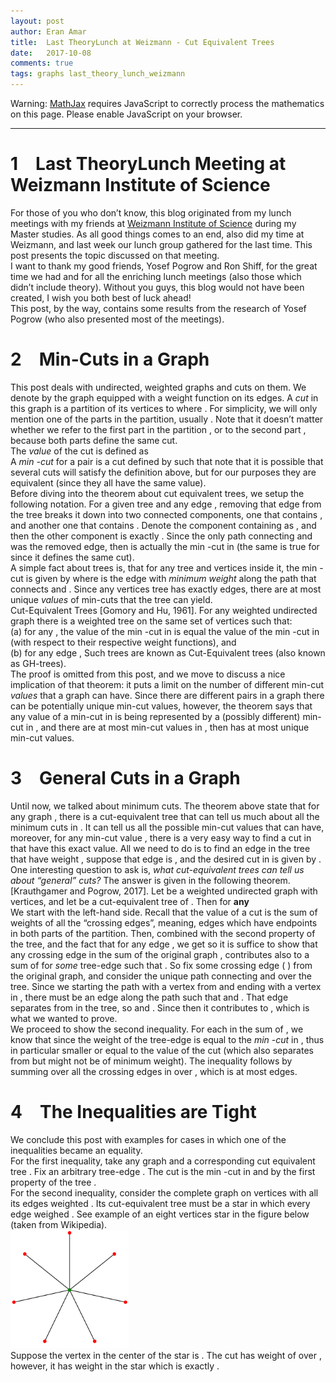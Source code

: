 ```yaml
---
layout: post
author: Eran Amar
title:  Last TheoryLunch at Weizmann - Cut Equivalent Trees
date:   2017-10-08
comments: true
tags: graphs last_theory_lunch_weizmann
---
```



<script type="math/tex">
\newcommand{\lyxlock}{}
</script>
<noscript>
<div class="warning">
Warning: <a href="http://www.mathjax.org/">MathJax</a> requires JavaScript to correctly process the mathematics on this page. Please enable JavaScript on your browser.
</div><hr>
</hr></noscript>



<h1 class="Section">
<a class="toc" name="toc-Section-1">1</a> Last TheoryLunch Meeting at Weizmann Institute of Science
</h1>
<div class="Unindented">
For those of you who don’t know, this blog originated from my lunch meetings with my friends at <a class="URL" href="https://www.weizmann.ac.il/feinberg/academics/msc-program-outline">Weizmann Institute of Science</a> during my Master studies. As all good things comes to an end, also did my time at Weizmann, and last week our lunch group gathered for the last time. This post presents the topic discussed on that meeting.
</div>
<div class="Indented">
I want to thank my good friends, Yosef Pogrow and Ron Shiff, for the great time we had and for all the enriching lunch meetings (also those which didn’t include theory). Without you guys, this blog would not have been created, I wish you both best of luck ahead!
</div>
<div class="Indented">
This post, by the way, contains some results from the research of Yosef Pogrow (who also presented most of the meetings). 
</div>
<h1 class="Section">
<a class="toc" name="toc-Section-2">2</a> Min-Cuts in a Graph
</h1>
<div class="Unindented">
This post deals with undirected, weighted graphs and cuts on them. We denote by <span class="MathJax_Preview"><script type="math/tex">
G=\left(V,E_{G},w_{G}\right)
</script>
</span> the graph equipped with a weight function on its edges. A <i>cut</i> in this graph is a partition of its vertices to <span class="MathJax_Preview"><script type="math/tex">
\left(S,V\backslash S\right)
</script>
</span> where <span class="MathJax_Preview"><script type="math/tex">
S\subseteq V
</script>
</span>. For simplicity, we will only mention one of the parts in the partition, usually <span class="MathJax_Preview"><script type="math/tex">
S
</script>
</span>. Note that it doesn’t matter whether we refer to the first part in the partition <span class="MathJax_Preview"><script type="math/tex">
S
</script>
</span>, or to the second part <span class="MathJax_Preview"><script type="math/tex">
V\backslash S
</script>
</span>, because both parts define the same cut.
</div>
<div class="Indented">
The <i>value</i> of the cut is defined as<span class="MathJax_Preview">
<script type="math/tex;mode=display">

w_{G}\left(S\right):=\sum_{uv\in E_{G},u\in S,v\notin S}w_{G}\left(uv\right)

</script>
</span>
</div>
<div class="Indented">
A <i>min <span class="MathJax_Preview"><script type="math/tex">
st
</script>
</span>-cut</i> for a pair <span class="MathJax_Preview"><script type="math/tex">
s\ne t\in V
</script>
</span> is a cut defined by <span class="MathJax_Preview"><script type="math/tex">
S\subseteq V
</script>
</span> such that <span class="MathJax_Preview">
<script type="math/tex;mode=display">

S=\arg\min_{S'\subseteq V}w_{G}\left(S'\right)

</script>
</span>
note that it is possible that several cuts will satisfy the definition above, but for our purposes they are equivalent (since they all have the same value).
</div>
<div class="Indented">
Before diving into the theorem about cut equivalent trees, we setup the following notation. For a given tree <span class="MathJax_Preview"><script type="math/tex">
T=\left(V,E\right)
</script>
</span> and any edge <span class="MathJax_Preview"><script type="math/tex">
uv\in E
</script>
</span>, removing that edge from the tree breaks it down into two connected components, one that contains <span class="MathJax_Preview"><script type="math/tex">
u
</script>
</span>, and another one that contains <span class="MathJax_Preview"><script type="math/tex">
v
</script>
</span>. Denote the component containing <span class="MathJax_Preview"><script type="math/tex">
u
</script>
</span> as <span class="MathJax_Preview"><script type="math/tex">
S_{T|u}\subseteq V
</script>
</span>, and then the other component is exactly <span class="MathJax_Preview"><script type="math/tex">
S_{T|v}:=V\backslash S_{T|u}
</script>
</span>. Since the only path connecting <span class="MathJax_Preview"><script type="math/tex">
u
</script>
</span> and <span class="MathJax_Preview"><script type="math/tex">
v
</script>
</span> was the removed edge, then <span class="MathJax_Preview"><script type="math/tex">
S_{T|u}
</script>
</span> is actually the min <span class="MathJax_Preview"><script type="math/tex">
uv
</script>
</span>-cut in <span class="MathJax_Preview"><script type="math/tex">
T
</script>
</span> (the same is true for <span class="MathJax_Preview"><script type="math/tex">
S_{T|v}
</script>
</span> since it defines the same cut). 
</div>
<div class="Indented">
A simple fact about trees is, that for any tree <span class="MathJax_Preview"><script type="math/tex">
T
</script>
</span> and vertices <span class="MathJax_Preview"><script type="math/tex">
s\ne t
</script>
</span> inside it, the min <span class="MathJax_Preview"><script type="math/tex">
st
</script>
</span>-cut is given by <span class="MathJax_Preview"><script type="math/tex">
S_{T|u}
</script>
</span> where <span class="MathJax_Preview"><script type="math/tex">
uv\in E_{T}
</script>
</span> is the edge with <i>minimum weight</i> along the path that connects <span class="MathJax_Preview"><script type="math/tex">
s
</script>
</span> and <span class="MathJax_Preview"><script type="math/tex">
t
</script>
</span>. Since any <span class="MathJax_Preview"><script type="math/tex">
n
</script>
</span> vertices tree has exactly <span class="MathJax_Preview"><script type="math/tex">
n-1
</script>
</span> edges, there are at most <span class="MathJax_Preview"><script type="math/tex">
n-1
</script>
</span> unique <i>values</i> of min-cuts that the tree can yield.
</div>
<div class="Theorem">
Cut-Equivalent Trees [Gomory and Hu, 1961]. For any weighted undirected graph <span class="MathJax_Preview"><script type="math/tex">
G=\left(V,E_{G},w_{G}\right)
</script>
</span> there is a weighted tree on the same set of vertices <span class="MathJax_Preview"><script type="math/tex">
T=\left(V,E_{T},w_{T}\right)
</script>
</span> such that:<br>
(a) for any <span class="MathJax_Preview"><script type="math/tex">
s\ne t\in V
</script>
</span>, the value of the min <span class="MathJax_Preview"><script type="math/tex">
st
</script>
</span>-cut in <span class="MathJax_Preview"><script type="math/tex">
G
</script>
</span> is equal the value of the min <span class="MathJax_Preview"><script type="math/tex">
st
</script>
</span>-cut in <span class="MathJax_Preview"><script type="math/tex">
T
</script>
</span> (with respect to their respective weight functions), and<br>
(b) for any edge <span class="MathJax_Preview"><script type="math/tex">
uv\in E_{T}
</script>
</span>, <span class="MathJax_Preview">
<script type="math/tex;mode=display">

w_{T}\left(S_{T|u}\right)=w_{G}\left(S_{T|u}\right)

</script>
</span>
Such trees are known as Cut-Equivalent trees (also known as GH-trees).
</div>
<div class="Unindented">

</div>
<div class="Indented">
The proof is omitted from this post, and we move to discuss a nice implication of that theorem: it puts a limit on the number of different min-cut <i>values</i> that a graph can have. Since there are <span class="MathJax_Preview"><script type="math/tex">
{n \choose 2}
</script>
</span> different <span class="MathJax_Preview"><script type="math/tex">
st
</script>
</span> pairs in a graph there can be potentially <span class="MathJax_Preview"><script type="math/tex">
{n \choose 2}
</script>
</span> unique min-cut values, however, the theorem says that any value of a min-cut in <span class="MathJax_Preview"><script type="math/tex">
G
</script>
</span> is being represented by a (possibly different) min-cut in <span class="MathJax_Preview"><script type="math/tex">
T
</script>
</span>, and there are at most <span class="MathJax_Preview"><script type="math/tex">
n-1
</script>
</span> min-cut values in <span class="MathJax_Preview"><script type="math/tex">
T
</script>
</span>, then <span class="MathJax_Preview"><script type="math/tex">
G
</script>
</span> has at most <span class="MathJax_Preview"><script type="math/tex">
n-1
</script>
</span> unique min-cut values.
</div>
<h1 class="Section">
<a class="toc" name="toc-Section-3">3</a> General Cuts in a Graph
</h1>
<div class="Unindented">
Until now, we talked about minimum <span class="MathJax_Preview"><script type="math/tex">
st
</script>
</span> cuts. The theorem above state that for any graph <span class="MathJax_Preview"><script type="math/tex">
G
</script>
</span>, there is a cut-equivalent tree <span class="MathJax_Preview"><script type="math/tex">
T
</script>
</span> that can tell us much about all the minimum cuts in <span class="MathJax_Preview"><script type="math/tex">
G
</script>
</span>. It can tell us all the possible min-cut values that <span class="MathJax_Preview"><script type="math/tex">
G
</script>
</span> can have, moreover, for any min-cut value <span class="MathJax_Preview"><script type="math/tex">
x
</script>
</span>, there is a very easy way to find a cut in <span class="MathJax_Preview"><script type="math/tex">
G
</script>
</span> that have this exact value. All we need to do is to find an edge in the tree that have weight <span class="MathJax_Preview"><script type="math/tex">
x
</script>
</span>, suppose that edge is <span class="MathJax_Preview"><script type="math/tex">
uv\in E_{T}
</script>
</span>, and the desired cut in <span class="MathJax_Preview"><script type="math/tex">
G
</script>
</span> is given by <span class="MathJax_Preview"><script type="math/tex">
S_{T|u}
</script>
</span>.
</div>
<div class="Indented">
One interesting question to ask is, <i>what cut-equivalent trees can tell us about “general” cuts?</i> The answer is given in the following theorem.
</div>
<div class="Theorem">
[Krauthgamer and Pogrow, 2017]. Let <span class="MathJax_Preview"><script type="math/tex">
G=\left(V,E_{G},w_{G}\right)
</script>
</span> be a weighted undirected graph with <span class="MathJax_Preview"><script type="math/tex">
n
</script>
</span> vertices, and let <span class="MathJax_Preview"><script type="math/tex">
T=\left(V,E_{T},w_{T}\right)
</script>
</span> be a cut-equivalent tree of <span class="MathJax_Preview"><script type="math/tex">
G
</script>
</span>. Then for <b>any</b> <span class="MathJax_Preview"><script type="math/tex">
S\subseteq V
</script>
</span><span class="MathJax_Preview">
<script type="math/tex;mode=display">

w_{G}\left(S\right)\le w_{T}\left(S\right)\le\left(n-1\right)\cdot w_{G}\left(S\right)

</script>
</span>
</div>
<div class="Proof">
We start with the left-hand side. Recall that the value of a cut <span class="MathJax_Preview"><script type="math/tex">
S
</script>
</span> is the sum of weights of all the “crossing edges”, meaning, edges which have endpoints in both parts of the partition. Then, combined with the second property of the tree, and the fact that <span class="MathJax_Preview"><script type="math/tex">
w_{T}\left(st\right)=w_{T}\left(S_{T|s}\right)
</script>
</span> for any edge <span class="MathJax_Preview"><script type="math/tex">
st\in E_{T}
</script>
</span>, we get<span class="MathJax_Preview">
<script type="math/tex;mode=display">
\begin{aligned}
w_{T}\left(S\right) & =\sum_{st\in E_{T},s\in S,t\notin S}w_{T}\left(st\right)\\
 & =\sum_{st\in E_{T},s\in S,t\notin S}w_{G}\left(S_{T|s}\right)
\end{aligned}
</script>
</span>
so it is suffice to show that any crossing edge in the sum of the original graph <span class="MathJax_Preview"><script type="math/tex">
w_{G}\left(S\right)
</script>
</span>, contributes also to a sum of <span class="MathJax_Preview"><script type="math/tex">
w_{G}\left(S_{T|s}\right)
</script>
</span> for <i>some</i> tree-edge <span class="MathJax_Preview"><script type="math/tex">
st\in E_{T}
</script>
</span> such that <span class="MathJax_Preview"><script type="math/tex">
s\in S,t\notin S
</script>
</span>. So fix some crossing edge <span class="MathJax_Preview"><script type="math/tex">
uv\in E_{G}
</script>
</span> (<span class="MathJax_Preview"><script type="math/tex">
u\in S,v\in V\backslash S
</script>
</span>) from the original graph, and consider the unique path connecting <span class="MathJax_Preview"><script type="math/tex">
u
</script>
</span> and <span class="MathJax_Preview"><script type="math/tex">
v
</script>
</span> over the tree. Since we starting the path with a vertex from <span class="MathJax_Preview"><script type="math/tex">
S
</script>
</span> and ending with a vertex in <span class="MathJax_Preview"><script type="math/tex">
V\backslash S
</script>
</span>, there must be an edge <span class="MathJax_Preview"><script type="math/tex">
st\in E_{T}
</script>
</span> along the path such that <span class="MathJax_Preview"><script type="math/tex">
s\in S
</script>
</span> and <span class="MathJax_Preview"><script type="math/tex">
t\in V\backslash S
</script>
</span>. That edge <span class="MathJax_Preview"><script type="math/tex">
st
</script>
</span> separates <span class="MathJax_Preview"><script type="math/tex">
u
</script>
</span> from <span class="MathJax_Preview"><script type="math/tex">
v
</script>
</span> in the tree, so <span class="MathJax_Preview"><script type="math/tex">
u\in S_{T|s}
</script>
</span> and <span class="MathJax_Preview"><script type="math/tex">
v\notin S_{T|s}
</script>
</span>. Since <span class="MathJax_Preview"><script type="math/tex">
uv\in E_{G}
</script>
</span> then it contributes to <span class="MathJax_Preview"><script type="math/tex">
w_{G}\left(S_{T|s}\right)
</script>
</span>, which is what we wanted to prove.<br>
We proceed to show the second inequality. For each <span class="MathJax_Preview"><script type="math/tex">
st\in E_{T}
</script>
</span> in the sum of <span class="MathJax_Preview"><script type="math/tex">
w_{T}\left(S\right)
</script>
</span>, we know that <span class="MathJax_Preview"><script type="math/tex">
w_{T}\left(st\right)\le w_{G}\left(S\right)
</script>
</span> since the weight of the tree-edge <span class="MathJax_Preview"><script type="math/tex">
w_{T}\left(st\right)
</script>
</span> is equal to the <i>min <span class="MathJax_Preview"><script type="math/tex">
st
</script>
</span>-cut</i> in <span class="MathJax_Preview"><script type="math/tex">
G
</script>
</span>, thus in particular smaller or equal to the value of the cut <span class="MathJax_Preview"><script type="math/tex">
S
</script>
</span> (which also separates <span class="MathJax_Preview"><script type="math/tex">
s
</script>
</span> from <span class="MathJax_Preview"><script type="math/tex">
t
</script>
</span> but might not be of minimum weight). The inequality follows by summing over all the crossing edges in <span class="MathJax_Preview"><script type="math/tex">
S
</script>
</span> over <span class="MathJax_Preview"><script type="math/tex">
T
</script>
</span>, which is at most <span class="MathJax_Preview"><script type="math/tex">
n-1
</script>
</span> edges.
</div>
<div class="Unindented">

</div>
<h1 class="Section">
<a class="toc" name="toc-Section-4">4</a> The Inequalities are Tight
</h1>
<div class="Unindented">
We conclude this post with examples for cases in which one of the inequalities became an equality. 
</div>
<div class="Indented">
For the first inequality, take any graph <span class="MathJax_Preview"><script type="math/tex">
G
</script>
</span> and a corresponding cut equivalent tree <span class="MathJax_Preview"><script type="math/tex">
T
</script>
</span>. Fix an arbitrary tree-edge <span class="MathJax_Preview"><script type="math/tex">
st\in E_{T}
</script>
</span>. The cut <span class="MathJax_Preview"><script type="math/tex">
S=S_{T|s}
</script>
</span> is the min <span class="MathJax_Preview"><script type="math/tex">
st
</script>
</span>-cut in <span class="MathJax_Preview"><script type="math/tex">
T
</script>
</span> and by the first property of the tree <span class="MathJax_Preview"><script type="math/tex">
w_{G}\left(S\right)=w_{T}\left(S\right)
</script>
</span>.
</div>
<div class="Indented">
For the second inequality, consider the complete graph on <span class="MathJax_Preview"><script type="math/tex">
n
</script>
</span> vertices with all its edges weighted <span class="MathJax_Preview"><script type="math/tex">
1
</script>
</span>. Its cut-equivalent tree must be a star in which every edge weighed <span class="MathJax_Preview"><script type="math/tex">
n-1
</script>
</span>. See example of an eight vertices star in the figure below (taken from Wikipedia).
</div>
<div class="Indented">
<div class="Frameless" style="width: 100%;">
<div class="center">
<img alt="figure star_graph.png" class="embedded" src="/site/assets/imgs/2017-10-08-cut-equivalent-trees/star_graph.png" style="width: 5cm; max-width: 1200px; height: auto; max-height: 1200px;">
</div>
</div>
</div>
<div class="Indented">
Suppose the vertex in the center of the star is <span class="MathJax_Preview"><script type="math/tex">
v
</script>
</span>. The cut <span class="MathJax_Preview"><script type="math/tex">
S=\left\{ v\right\} 
</script>
</span> has weight of <span class="MathJax_Preview"><script type="math/tex">
n-1
</script>
</span> over <span class="MathJax_Preview"><script type="math/tex">
G
</script>
</span>, however, it has weight <span class="MathJax_Preview"><script type="math/tex">
\left(n-1\right)^{2}
</script>
</span> in the star <span class="MathJax_Preview"><script type="math/tex">
T
</script>
</span> which is exactly <span class="MathJax_Preview"><script type="math/tex">
\left(n-1\right)\cdot w_{G}\left(S\right)
</script>
</span>.
</div>
